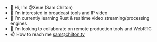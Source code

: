 - 👋 Hi, I’m @Xeue (Sam Chilton)
- 👀 I’m interested in broadcast tools and IP video
- 🌱 I’m currently learning Rust & realtime video streaming/processing engines
- 💞️ I’m looking to collaborate on remote production tools and WebRTC
- 📫 How to reach me sam@chilton.tv

<!---
Xeue/Xeue is a ✨ special ✨ repository because its `README.md` (this file) appears on your GitHub profile.
You can click the Preview link to take a look at your changes.
--->
